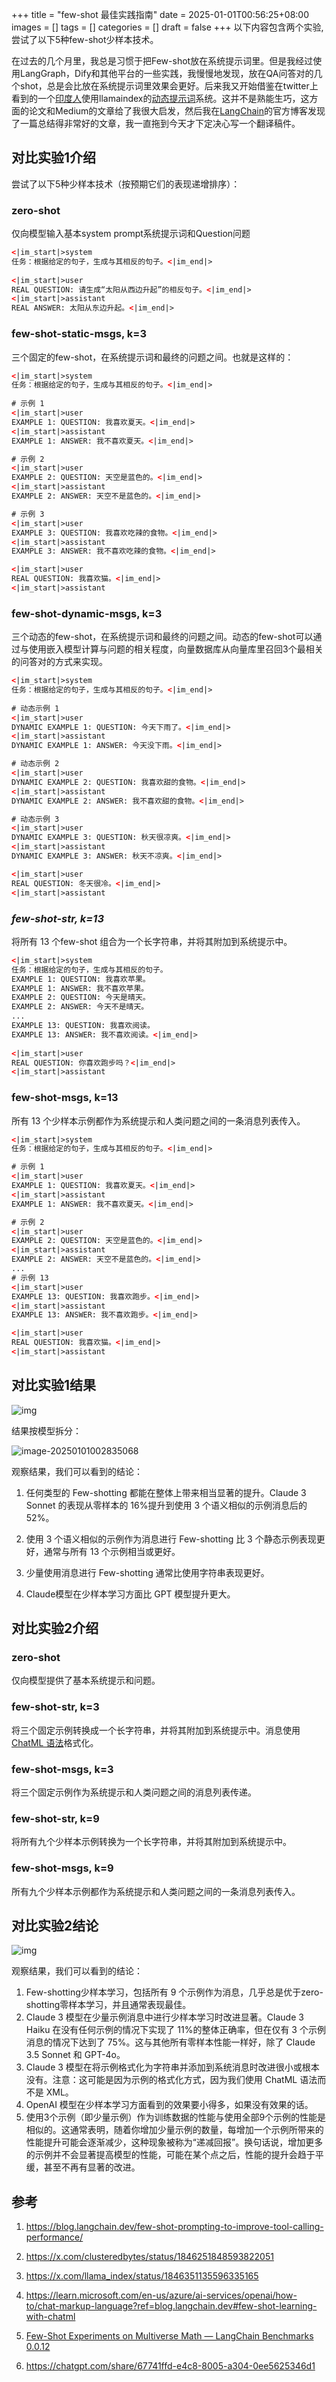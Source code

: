 +++
title = "few-shot 最佳实践指南"
date = 2025-01-01T00:56:25+08:00
images = []
tags = []
categories = []
draft = false
+++
以下内容包含两个实验,尝试了以下5种few-shot少样本技术。
<!--more-->
在过去的几个月里，我总是习惯于把Few-shot放在系统提示词里。但是我经过使用LangGraph，Dify和其他平台的一些实践，我慢慢地发现，放在QA问答对的几个shot，总是会比放在系统提示词里效果会更好。后来我又开始借鉴在twitter上看到的一个[印度人](https://x.com/clusteredbytes/status/1846251848593822051)使用llamaindex的[动态提示词](https://x.com/llama_index/status/1846351135596335165)系统。这并不是熟能生巧，这方面的论文和Medium的文章给了我很大启发，然后我在[LangChain](https://blog.langchain.dev/few-shot-prompting-to-improve-tool-calling-performance/)的官方博客发现了一篇总结得非常好的文章，我一直拖到今天才下定决心写一个翻译稿件。



## 对比实验1介绍

尝试了以下5种少样本技术（按预期它们的表现递增排序）：

### zero-shot

仅向模型输入基本system prompt系统提示词和Question问题

```xml
<|im_start|>system
任务：根据给定的句子，生成与其相反的句子。<|im_end|>
  
<|im_start|>user
REAL QUESTION: 请生成“太阳从西边升起”的相反句子。<|im_end|>
<|im_start|>assistant
REAL ANSWER: 太阳从东边升起。<|im_end|>

```



### few-shot-static-msgs, k=3

三个固定的few-shot，在系统提示词和最终的问题之间。也就是这样的：

```xml
<|im_start|>system
任务：根据给定的句子，生成与其相反的句子。<|im_end|>
  
# 示例 1
<|im_start|>user
EXAMPLE 1: QUESTION: 我喜欢夏天。<|im_end|>
<|im_start|>assistant
EXAMPLE 1: ANSWER: 我不喜欢夏天。<|im_end|>

# 示例 2
<|im_start|>user
EXAMPLE 2: QUESTION: 天空是蓝色的。<|im_end|>
<|im_start|>assistant
EXAMPLE 2: ANSWER: 天空不是蓝色的。<|im_end|>

# 示例 3
<|im_start|>user
EXAMPLE 3: QUESTION: 我喜欢吃辣的食物。<|im_end|>
<|im_start|>assistant
EXAMPLE 3: ANSWER: 我不喜欢吃辣的食物。<|im_end|>

<|im_start|>user
REAL QUESTION: 我喜欢猫。<|im_end|>
<|im_start|>assistant

```



### few-shot-dynamic-msgs, k=3 

三个动态的few-shot，在系统提示词和最终的问题之间。动态的few-shot可以通过与使用嵌入模型计算与问题的相关程度，向量数据库从向量库里召回3个最相关的问答对的方式来实现。

```xml
<|im_start|>system
任务：根据给定的句子，生成与其相反的句子。<|im_end|>
  
# 动态示例 1
<|im_start|>user
DYNAMIC EXAMPLE 1: QUESTION: 今天下雨了。<|im_end|>
<|im_start|>assistant
DYNAMIC EXAMPLE 1: ANSWER: 今天没下雨。<|im_end|>

# 动态示例 2
<|im_start|>user
DYNAMIC EXAMPLE 2: QUESTION: 我喜欢甜的食物。<|im_end|>
<|im_start|>assistant
DYNAMIC EXAMPLE 2: ANSWER: 我不喜欢甜的食物。<|im_end|>

# 动态示例 3
<|im_start|>user
DYNAMIC EXAMPLE 3: QUESTION: 秋天很凉爽。<|im_end|>
<|im_start|>assistant
DYNAMIC EXAMPLE 3: ANSWER: 秋天不凉爽。<|im_end|>

<|im_start|>user
REAL QUESTION: 冬天很冷。<|im_end|>
<|im_start|>assistant

```

### *few-shot-str, k=13* 

将所有 13 个few-shot 组合为一个长字符串，并将其附加到系统提示中。

```xml
<|im_start|>system
任务：根据给定的句子，生成与其相反的句子。
EXAMPLE 1: QUESTION: 我喜欢苹果。
EXAMPLE 1: ANSWER: 我不喜欢苹果。
EXAMPLE 2: QUESTION: 今天是晴天。
EXAMPLE 2: ANSWER: 今天不是晴天。
...
EXAMPLE 13: QUESTION: 我喜欢阅读。
EXAMPLE 13: ANSWER: 我不喜欢阅读。<|im_end|>
  
<|im_start|>user
REAL QUESTION: 你喜欢跑步吗？<|im_end|>
<|im_start|>assistant

```

### few-shot-msgs, k=13 

所有 13 个少样本示例都作为系统提示和人类问题之间的一条消息列表传入。

```xml
<|im_start|>system
任务：根据给定的句子，生成与其相反的句子。<|im_end|>

# 示例 1
<|im_start|>user
EXAMPLE 1: QUESTION: 我喜欢夏天。<|im_end|>
<|im_start|>assistant
EXAMPLE 1: ANSWER: 我不喜欢夏天。<|im_end|>

# 示例 2
<|im_start|>user
EXAMPLE 2: QUESTION: 天空是蓝色的。<|im_end|>
<|im_start|>assistant
EXAMPLE 2: ANSWER: 天空不是蓝色的。<|im_end|>
...
# 示例 13
<|im_start|>user
EXAMPLE 13: QUESTION: 我喜欢跑步。<|im_end|>
<|im_start|>assistant
EXAMPLE 13: ANSWER: 我不喜欢跑步。<|im_end|>

<|im_start|>user
REAL QUESTION: 我喜欢猫。<|im_end|>
<|im_start|>assistant

```

## 对比实验1结果

![img](https://blog.langchain.dev/content/images/2024/07/Screenshot-2024-07-24-at-9.06.56-AM.png)

结果按模型拆分：

![image-20250101002835068](https://blog.langchain.dev/content/images/2024/07/Untitled--13-.png)

观察结果，我们可以看到的结论：

1. 任何类型的 Few-shotting 都能在整体上带来相当显著的提升。Claude 3 Sonnet 的表现从零样本的 16%提升到使用 3 个语义相似的示例消息后的 52%。

2. 使用 3 个语义相似的示例作为消息进行 Few-shotting 比 3 个静态示例表现更好，通常与所有 13 个示例相当或更好。

3. 少量使用消息进行 Few-shotting 通常比使用字符串表现更好。

4. Claude模型在少样本学习方面比 GPT 模型提升更大。

## 对比实验2介绍

### zero-shot

仅向模型提供了基本系统提示和问题。

### few-shot-str, k=3

将三个固定示例转换成一个长字符串，并将其附加到系统提示中。消息使用 [ChatML 语法](https://learn.microsoft.com/en-us/azure/ai-services/openai/how-to/chat-markup-language?ref=blog.langchain.dev#few-shot-learning-with-chatml)格式化。

### few-shot-msgs, k=3

将三个固定示例作为系统提示和人类问题之间的消息列表传递。

### few-shot-str, k=9

将所有九个少样本示例转换为一个长字符串，并将其附加到系统提示中。

### few-shot-msgs, k=9

所有九个少样本示例都作为系统提示和人类问题之间的一条消息列表传入。

## 对比实验2结论

![img](https://blog.langchain.dev/content/images/2024/07/Untitled--14-.png)



观察结果，我们可以看到的结论：

1. Few-shotting少样本学习，包括所有 9 个示例作为消息，几乎总是优于zero-shotting零样本学习，并且通常表现最佳。
2. Claude 3 模型在少量示例消息中进行少样本学习时改进显著。Claude 3 Haiku 在没有任何示例的情况下实现了 11%的整体正确率，但在仅有 3 个示例消息的情况下达到了 75%。这与其他所有零样本性能一样好，除了 Claude 3.5 Sonnet 和 GPT-4o。
3. Claude 3 模型在将示例格式化为字符串并添加到系统消息时改进很小或根本没有。注意：这可能是因为示例的格式化方式，因为我们使用 ChatML 语法而不是 XML。
4. OpenAI 模型在少样本学习方面看到的效果要小得多，如果没有效果的话。
5. 使用3个示例（即少量示例）作为训练数据的性能与使用全部9个示例的性能是相似的。这通常表明，随着你增加少量示例的数量，每增加一个示例所带来的性能提升可能会逐渐减少，这种现象被称为“递减回报”。换句话说，增加更多的示例并不会显著提高模型的性能，可能在某个点之后，性能的提升会趋于平缓，甚至不再有显著的改进。

## 参考

1. https://blog.langchain.dev/few-shot-prompting-to-improve-tool-calling-performance/

2. https://x.com/clusteredbytes/status/1846251848593822051

3. https://x.com/llama_index/status/1846351135596335165

4. https://learn.microsoft.com/en-us/azure/ai-services/openai/how-to/chat-markup-language?ref=blog.langchain.dev#few-shot-learning-with-chatml
5. [Few-Shot Experiments on Multiverse Math — LangChain Benchmarks 0.0.12](https://langchain-ai.github.io/langchain-benchmarks/notebooks/tool_usage/multiverse_math_benchmark.html?ref=blog.langchain.dev)
6. https://chatgpt.com/share/67741ffd-e4c8-8005-a304-0ee5625346d1